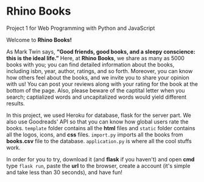 # Rhino Books

Project 1 for Web Programming with Python and JavaScript

Welcome to <strong>Rhino Books!</strong>

As Mark Twin says, <strong>“Good friends, good books, and a sleepy conscience: this is the ideal life.”</strong> Here, at <strong> Rhino Books</strong>, we share as many as 5000 books with you; you can find detailed information about the books, including isbn, year, author,  ratings, and so forth. Moreover, you can know how others feel about the books, and we invite you to share your opinion with us! You can post your reviews along with your rating for the book at the bottom of the page. Also, please beware of the captital letter when you search; captialized words and uncapitalized words would yield different results.

In this project, we used Heroku for database, flask for the server part. We also use Goodreads' API so that you can know how global users rate the books. `template` folder contains all the <strong>html</strong> files and `static` folder contains all the logos, icons, and <strong>css</strong> files. `import.py` imports all the books from <strong>books.csv</strong> file to the database. `application.py` is where all the cool stuffs work.

In order for you to try, download it (and <strong>flask</strong> if you haven't) and open <strong>cmd</strong> type `flask run`, paste the <strong>url</strong> to the browser, create a account (it's simple and take less than 30 seconds), and have fun!
